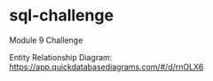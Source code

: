 # sql-challenge
Module 9 Challenge

Entity Relationship Diagram: https://app.quickdatabasediagrams.com/#/d/rnOLX6